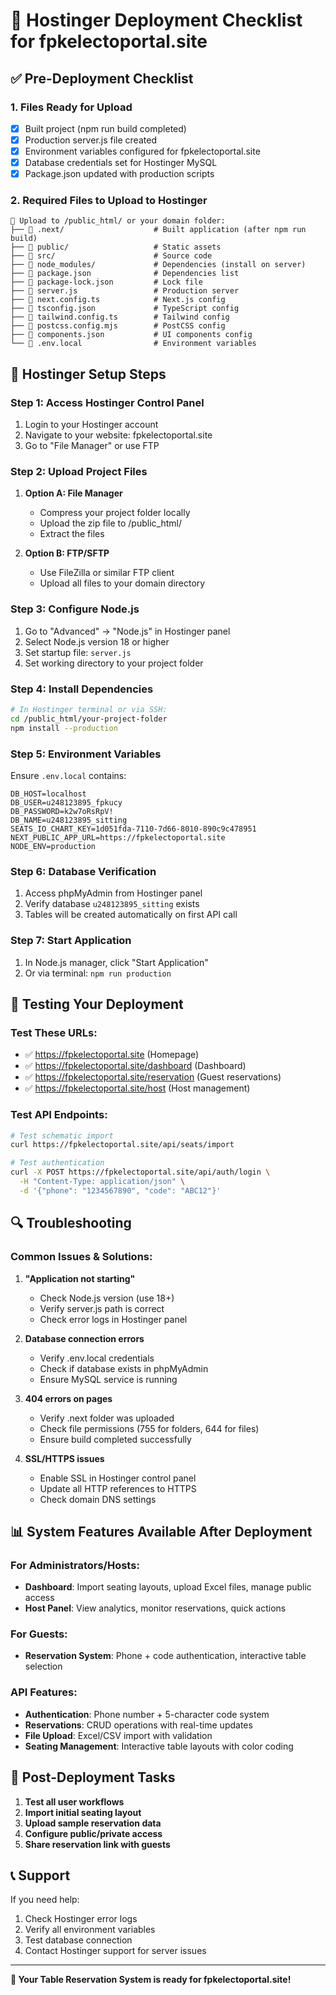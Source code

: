 # 🚀 Hostinger Deployment Checklist for fpkelectoportal.site

## ✅ Pre-Deployment Checklist

### 1. Files Ready for Upload
- [x] Built project (npm run build completed)
- [x] Production server.js file created
- [x] Environment variables configured for fpkelectoportal.site
- [x] Database credentials set for Hostinger MySQL
- [x] Package.json updated with production scripts

### 2. Required Files to Upload to Hostinger

```
📁 Upload to /public_html/ or your domain folder:
├── 📁 .next/                    # Built application (after npm run build)
├── 📁 public/                   # Static assets
├── 📁 src/                      # Source code
├── 📁 node_modules/             # Dependencies (install on server)
├── 📄 package.json              # Dependencies list
├── 📄 package-lock.json         # Lock file
├── 📄 server.js                 # Production server
├── 📄 next.config.ts            # Next.js config
├── 📄 tsconfig.json             # TypeScript config
├── 📄 tailwind.config.ts        # Tailwind config
├── 📄 postcss.config.mjs        # PostCSS config
├── 📄 components.json           # UI components config
└── 📄 .env.local                # Environment variables
```

## 🔧 Hostinger Setup Steps

### Step 1: Access Hostinger Control Panel
1. Login to your Hostinger account
2. Navigate to your website: fpkelectoportal.site
3. Go to "File Manager" or use FTP

### Step 2: Upload Project Files
1. **Option A: File Manager**
   - Compress your project folder locally
   - Upload the zip file to /public_html/
   - Extract the files

2. **Option B: FTP/SFTP**
   - Use FileZilla or similar FTP client
   - Upload all files to your domain directory

### Step 3: Configure Node.js
1. Go to "Advanced" → "Node.js" in Hostinger panel
2. Select Node.js version 18 or higher
3. Set startup file: `server.js`
4. Set working directory to your project folder

### Step 4: Install Dependencies
```bash
# In Hostinger terminal or via SSH:
cd /public_html/your-project-folder
npm install --production
```

### Step 5: Environment Variables
Ensure `.env.local` contains:
```env
DB_HOST=localhost
DB_USER=u248123895_fpkucy
DB_PASSWORD=k2w7oRsRpV!
DB_NAME=u248123895_sitting
SEATS_IO_CHART_KEY=1d051fda-7110-7d66-8010-890c9c478951
NEXT_PUBLIC_APP_URL=https://fpkelectoportal.site
NODE_ENV=production
```

### Step 6: Database Verification
1. Access phpMyAdmin from Hostinger panel
2. Verify database `u248123895_sitting` exists
3. Tables will be created automatically on first API call

### Step 7: Start Application
1. In Node.js manager, click "Start Application"
2. Or via terminal: `npm run production`

## 🧪 Testing Your Deployment

### Test These URLs:
- ✅ https://fpkelectoportal.site (Homepage)
- ✅ https://fpkelectoportal.site/dashboard (Dashboard)
- ✅ https://fpkelectoportal.site/reservation (Guest reservations)
- ✅ https://fpkelectoportal.site/host (Host management)

### Test API Endpoints:
```bash
# Test schematic import
curl https://fpkelectoportal.site/api/seats/import

# Test authentication
curl -X POST https://fpkelectoportal.site/api/auth/login \
  -H "Content-Type: application/json" \
  -d '{"phone": "1234567890", "code": "ABC12"}'
```

## 🔍 Troubleshooting

### Common Issues & Solutions:

1. **"Application not starting"**
   - Check Node.js version (use 18+)
   - Verify server.js path is correct
   - Check error logs in Hostinger panel

2. **Database connection errors**
   - Verify .env.local credentials
   - Check if database exists in phpMyAdmin
   - Ensure MySQL service is running

3. **404 errors on pages**
   - Verify .next folder was uploaded
   - Check file permissions (755 for folders, 644 for files)
   - Ensure build completed successfully

4. **SSL/HTTPS issues**
   - Enable SSL in Hostinger control panel
   - Update all HTTP references to HTTPS
   - Check domain DNS settings

## 📊 System Features Available After Deployment

### For Administrators/Hosts:
- **Dashboard**: Import seating layouts, upload Excel files, manage public access
- **Host Panel**: View analytics, monitor reservations, quick actions

### For Guests:
- **Reservation System**: Phone + code authentication, interactive table selection

### API Features:
- **Authentication**: Phone number + 5-character code system
- **Reservations**: CRUD operations with real-time updates
- **File Upload**: Excel/CSV import with validation
- **Seating Management**: Interactive table layouts with color coding

## 🎯 Post-Deployment Tasks

1. **Test all user workflows**
2. **Import initial seating layout**
3. **Upload sample reservation data**
4. **Configure public/private access**
5. **Share reservation link with guests**

## 📞 Support

If you need help:
1. Check Hostinger error logs
2. Verify all environment variables
3. Test database connection
4. Contact Hostinger support for server issues

---

**🎉 Your Table Reservation System is ready for fpkelectoportal.site!**
